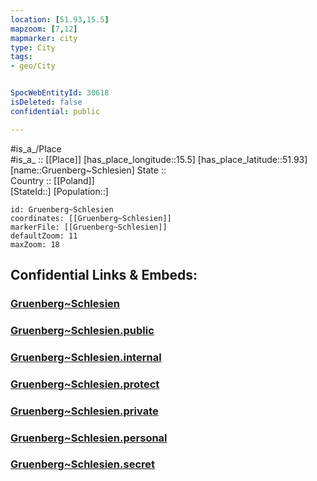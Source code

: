 ```yaml
---
location: [51.93,15.5] 
mapzoom: [7,12] 
mapmarker: city 
type: City
tags:
- geo/City


SpocWebEntityId: 30618
isDeleted: false
confidential: public

---
```

#is_a_/Place  
#is_a_ :: [[Place]] 
[has_place_longitude::15.5] 
[has_place_latitude::51.93] 
[name::Gruenberg~Schlesien] 
State ::  
Country :: [[Poland]]  
[StateId::] 
[Population::] 



```leaflet
id: Gruenberg~Schlesien
coordinates: [[Gruenberg~Schlesien]] 
markerFile: [[Gruenberg~Schlesien]] 
defaultZoom: 11 
maxZoom: 18
```


## Confidential Links & Embeds: 

### [Gruenberg~Schlesien](/_Standards/Earth/Continent/Europe/Europe~East/Poland/Provinces~Poland/Lubusz/City/Gruenberg~Schlesien.md) 

### [Gruenberg~Schlesien.public](/_public/Earth/Continent/Europe/Europe~East/Poland/Provinces~Poland/Lubusz/City/Gruenberg~Schlesien.public.md) 

### [Gruenberg~Schlesien.internal](/_internal/Earth/Continent/Europe/Europe~East/Poland/Provinces~Poland/Lubusz/City/Gruenberg~Schlesien.internal.md) 

### [Gruenberg~Schlesien.protect](/_protect/Earth/Continent/Europe/Europe~East/Poland/Provinces~Poland/Lubusz/City/Gruenberg~Schlesien.protect.md) 

### [Gruenberg~Schlesien.private](/_private/Earth/Continent/Europe/Europe~East/Poland/Provinces~Poland/Lubusz/City/Gruenberg~Schlesien.private.md) 

### [Gruenberg~Schlesien.personal](/_personal/Earth/Continent/Europe/Europe~East/Poland/Provinces~Poland/Lubusz/City/Gruenberg~Schlesien.personal.md) 

### [Gruenberg~Schlesien.secret](/_secret/Earth/Continent/Europe/Europe~East/Poland/Provinces~Poland/Lubusz/City/Gruenberg~Schlesien.secret.md)

